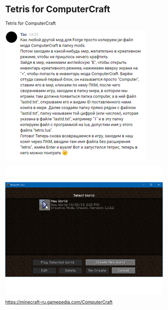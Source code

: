 # Tetris for ComputerCraft
Tetris for ComputerCraft  

![Alt text](https://github.com/dzanis/TetrisForComputerCraft/blob/master/Tao.png)

![Alt text](https://github.com/dzanis/TetrisForComputerCraft/blob/master/TetrisTutor.gif)

https://minecraft-ru.gamepedia.com/ComputerCraft
